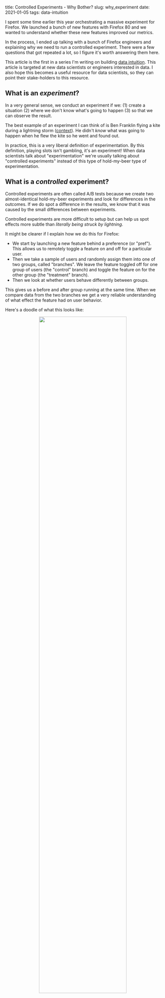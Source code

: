 title: Controlled Experiments - Why Bother?
slug: why_experiment
date: 2021-01-05
tags: data-intuition

<!-- tweets: I guess Ben Franklin was the first person to lick a 9volt battery in spirit -->
<!-- tweets: I wrote down some notes about why we spend so much energy running controlled experiments at Mozilla -->
<!-- tweets: In this post I compare A/B tests to hold-my-beer-type experiments like flying a kite in a thunderstorm -->

I spent some time earlier this year orchestrating 
a massive experiment for Firefox.
We launched a bunch of new features with Firefox 80
and we wanted to understand whether these new features improved our metrics.

In the process, I ended up talking with a bunch of Firefox engineers
and explaining why we need to run a controlled experiment.
There were a few questions that got repeated a lot,
so I figure it's worth answering them here.

This article is the first in a series I'm writing on building
[data intuition](/data_intuition.html).
This article is targeted at new data scientists 
or engineers interested in data.
I also hope this becomes a useful resource for data scientists,
so they can point their stake-holders to this resource.

## What is an *experiment*?

In a very general sense, 
we conduct an experiment if we:
(1) create a situation
(2) where we don't know what's going to happen
(3) so that we can observe the result.

The best example of an experiment I can think of is Ben Franklin
flying a kite during a lightning storm 
([context](https://www.fi.edu/benjamin-franklin/kite-key-experiment)).
He didn't *know* what was going to happen when he flew the kite
so he went and found out.

In practice, this is a very liberal definition of experimentation.
By this definition, playing slots isn't gambling, it's an experiment!
When data scientists talk about "experimentation"
we're usually talking about "controlled experiments"
instead of this type of hold-my-beer type of experimentation.

## What is a *controlled* experiment?

Controlled experiments are often called A/B tests
because we create two almost-identical hold-my-beer experiments
and look for differences in the outcomes.
If we do spot a difference in the results,
we know that it was caused by the 
small differences between experiments.

Controlled experiments are more difficult to setup
but can help us spot effects more subtle
than *literally being struck by lightning*.

It might be clearer if I explain how we do this for Firefox:

* We start by launching a new feature behind a preference (or "pref").
  This allows us to remotely toggle a feature on and off for a particular user.
* Then we take a sample of users
  and randomly assign them into one of two groups, called "branches". 
  We leave the feature toggled off for one group of users (the "control" branch)
  and toggle the feature on for the other group (the "treatment" branch).
* Then we look at whether users behave differently between groups.

This gives us a before and after group running at the same time.
When we compare data from the two branches
we get a very reliable understanding 
of what effect the feature had on user behavior.

Here's a doodle of what this looks like:

<!--<center><img width="75%" src="/images/why-expt/Experiment overview.svg"></img></center>-->
<!--<center><img width="75%" src="/images/why-expt/experiment-overview.jpg"></img></center>-->
<center><img width="75%" src="/images/why-expt/experiment-overview.png"></img></center>

A controlled experiment is a tool to help us establish *causation*.
We want to separate the effect our new feature has 
from all of the random noise that affects our metrics day-to-day.
Because these experiments happened at the same time
and the only difference between the two branches was our new feature,
we know that any change in the results is caused by the addition of our feature.

This is still surprisingly difficult to do with Firefox.
Getting a feature behind a pref
(so we can switch it on and off remotely)
adds a lot of complexity.
Folks are understandably curious about why we're going through such a rigmarole.

Let's consider some simpler options (and why they don't actually work).

## Why not just look at usage?

If we want to understand what effect our new feature has on usage,
why not compare users that engage with our feature to users who don't?

For example, we recently launched improvements to
[Firefox's PDF Viewer](https://support.mozilla.org/en-US/kb/view-pdf-files-firefox-or-choose-another-viewer).
We're interested in knowing whether these improvements 
increased user retention.
It seems obvious to start by comparing retention 
between users (1) who opened PDFs in Firefox and (2) users who did not open PDFs.

Here's what that might look like:

<center><img src="/images/why-expt/usage.png"></img></center>

In this example we found that users who interacted with the PDF viewer
retained at 80% week-over-week while non-PDF users only retained at 45%.
That's a HUGE difference!

Unfortunately, this effect isn't real.
As it turns out, "interacts with the PDF viewer"
is a decent proxy for "uses Firefox a lot".
Users who "use Firefox a lot" tend to retain well.

The critical problem here is that
users get to self-select into one of the two groups.
Active users tend to self-select into our "Uses PDF" group
and inflate our results.
This is the classic problem of **correlation not meaning causation**.

To drive this home, 
I ran a similar analysis for users who encounter errors when using Firefox.
Errors are bad things, so we'd assume users who encounter errors would retain worse.
The problem is, we find that users who encounter errors
actually retain *better* than users who encounter no-errors.
How can that be? Well, encountering an error is
a good proxy for "Uses Firefox a lot".
Users who don't use Firefox at all encounter no errors!

We need to find a better experiment.

## What if we compare before and after the launch?

OK - so we can't compare active users to inactive users.
What if we just launch the feature to 100% of our users
and compare behavior before and after the launch?
This way we're comparing roughly the same set of users
just over different time periods.

If we monitor our retention metric over time,
we hope to see a nice bump shortly after the launch.
That graph might look something like this:

<img src="/images/why-expt/before-after.png"></img>

If we do see something like this,
then it's pretty clear what effect our launch had.
In reality, this is a very optimistic case.
Seeing such a clear effect is the equivalent of being struck by lightning.
It's a big effect and *you know* when it happens.

More often, our metric is much more volatile than this
and our effect is much smaller.
For context, Firefox New Profile retention
regularly bounces between 35% and 40% within a week.
In any one experiment, we would be thrilled with a 1%-point movement.
Most metrics also have a strong seasonality.
Our signal is dwarfed by the noise.

This means we're more likely to see a graph that looks like this:

<img width="75%" src="/images/why-expt/before-after-really.png"></img>

This graph creates a lot of new questions.
It looks like retention is decreasing after the launch.
Is that because of annual seasonality or did we break something?
Let's look at year-over-year changes to adjust:

<img width="75%" src="/images/why-expt/before-after-adjusted.png"></img>

And on, and on, and on.
This is the beginning of a long chain of what-if analyses 
that will take forever to resolve and leave us under-confident in our results.
It's possible that we'll come to a resolution and find a real effect in the data,
but we're just as likely to come up with a spurious correlation
after slicing the data too many times
(i.e. p-hacking or 
[the green jelly bean problem](https://xkcd.com/882/)).

What if we ran a controlled experiment instead?
Well, then we'd get a graph like this:

<img width="75%" src="/images/why-expt/before-after-expt.png"></img>

Now it's much clearer what's going on.
We can clearly see that the treatment branch
is doing better than the control branch.
We see this even though 
there's plenty of noise and retention is declining overall.
That's the benefit of having two branches running at once.

This is even more important for Firefox.
It takes a while for Firefox releases to rollout - usually about a week.
After that we need to wait a couple of weeks to be able to observe retention.
That's a lot of time for the world to change under our feet.
If something odd happens during that three-week-observation period,
it will be very hard to separate our effect from the odd-event's effect.
And here's a secret - **there's always something odd going on**.

## OK, what if we throttle the rollout?

Instead of pushing the release to 100% of our users at once,
we have the option of slowing the release
so only a portion of our users can upgrade.
Then we can compare upgraded users (treatment) to 
the users we held back from upgrading (control).

Here's what that might look like in the ideal case:

<!--<img width="75%" src="/images/why-expt/rollout-branches.png"></img>-->
<img src="/images/why-expt/rollout-branches-ideal.png"></img>

Since *we're* deciding whether the user gets to upgrade or not,
we shouldn't have the self-selection bias we discussed above.
Throttling the rollout is also simpler operationally
because we don't need to remotely toggle features on and off.

This seems like a solid plan on the surface,
and it *would* work for a lot of technology companies.
Unfortunately, it doesn't work for Firefox.

For every Firefox release there's a portion of users
who delay upgrading or never upgrade to the new version.
Before Firefox can check for an update,
the user needs to open their laptop and start Firefox.
Unfortunately, we can't differentiate between
inactive users and users who tried to upgrade and were held back.
Effectively, a user needs to choose to use Firefox 
before they can be enrolled in the treatment branch.

Here's what the treatment and control branches actually end up looking like:

<img src="/images/why-expt/rollout-branches-actual.png"></img>

In this example, the inactive users who haven't opened Firefox
overwhelm the held back users.

This subtle difference is enough to bias our results.
It's an insidious little problem too because it stokes our ego.
You see, in the first few days of every release
we get a flurry of very active users who try to upgrade.
**For the first few days of the rollout
these very active users are the only users who can join the treatment branch.**

Since these users are super active **our metrics look great**!
We can pop some champagne and celebrate releasing
another great improvement to our user experience.
As time goes on,
the careful observer sees our metrics slowly revert to old levels.
But, by then we're focused on the next big release.

Here's an example of what we might see if we looked at 
retention over time for users on the most recent version of Firefox:


<img src="/images/why-expt/rollout-ex.png"></img>

If you look at the number of users on the most recent release version,
this pattern starts to make sense:

<img src="/images/why-expt/rollout-users.png"></img>


If we were to treat this like an experiment,
where users who upgraded are in "treatment"
and users who haven't upgraded are in "control",
we'd see something like this:

<img src="/images/why-expt/rollout-expt-bad.png"></img>

Again, the problem here is that there are few active users
included in the "treatment" branch 
while "control" is weighted down by inactive users.

If we ran a real experiment, this is what we'd expect to see:

<img src="/images/why-expt/rollout-expt-good.png"></img>

There's still an initial spike in the metrics,
but it's reflected in both the control and treatment branches.
We're also reassured by the user counts graph.
Instead of moving in opposite directions like the throttled rollout,
each branch has roughly the same number of users enrolled.

## Conclusion

Don't let me kill your enthusiasm.
There's still plenty of room for
hold-my-beer kites-in-a-storm type experimentation,
Especially early in a feature's lifecycle.
But, if we want to be able to spot subtle changes to our products
we need to run controlled experiments.

Hopefully these examples clarify why experimentation is so popular.
At the very least I hope this article
prevents others from making some of the mistakes I've made
when trying to establish causation!

This article is part of a series I'm writing on building 
[data intuition](/data_intuition.html).
In my next post I want to highlight some scenarios
where uncontrolled experiments make more sense
and how this all fits together in a feature's lifecycle.

I'd love feedback on what to write next.
Shoot me an email if you have ideas!

---
*Thanks to Dan McKinley and Audra Harter for reading drafts of this article*
